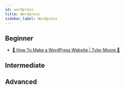 ```yaml
---
id: wordpress
title: Wordpress
sidebar_label: Wordpress
---
```


## Beginner

- [🎥 How To Make a WordPress Website | Tyler Moore 🎥](https://youtu.be/8AZ8GqW5iak "How To Make a WordPress Websit | Tyler Moore")


## Intermediate

## Advanced
